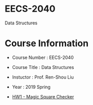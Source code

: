 # EECS-2040
Data Structures

# Course Information
* Course Number : EECS-2040
* Course Title : Data Structures
* Instuctor : Prof. Ren-Shou Liu
* Year : 2019 Spring

* [HW1 - Magic Square Checker](https://acm.cs.nthu.edu.tw/problem/12153/)
